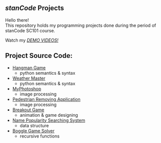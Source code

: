 ## *stanCode* Projects
Hello there!\
This repository holds my programming projects done during the period of stanCode SC101 course.

Watch my *[DEMO VIDEOS!](https://drive.google.com/drive/folders/1Gi3bn9qPW_gR0ISyGzVPLd5Bztdvd7rF?fbclid=IwAR36BW3v_bHn-Idsh-0_ROSWLwrXOzoervZId25OOzH2LX4b6FCGDfULdDg)*

## Project Source Code:
* [Hangman Game](https://github.com/CharleneChar/stanCodeProjects/blob/main/stanCode_Projects/hangman_game/hangman.py)
   * python semantics & syntax
* [Weather Master](https://github.com/CharleneChar/stanCodeProjects/blob/main/stanCode_Projects/weather_master/weather_master.py)
   * python semantics & syntax
* [MyPhotoshop](https://github.com/CharleneChar/stanCodeProjects/blob/main/stanCode_Projects/my_photoshop/best_photoshop_award.py)
   * image processing
* [Pedestrian Removing Application](https://github.com/CharleneChar/stanCodeProjects/blob/main/stanCode_Projects/pedestrian_removing_application/stanCodoshop.py)
   * image processing
* [Breakout Game](https://github.com/CharleneChar/stanCodeProjects/blob/main/stanCode_Projects/break_out_game/breakout.py)
   * animation & game designing
* [Name Popularity Searching System](https://github.com/CharleneChar/stanCodeProjects/blob/main/stanCode_Projects/name_searching_system/babygraphics.py)
  * data structure
* [Boggle Game Solver](https://github.com/CharleneChar/stanCodeProjects/blob/main/stanCode_Projects/boggle_game_solver/boggle.py)
  * recursive functions
